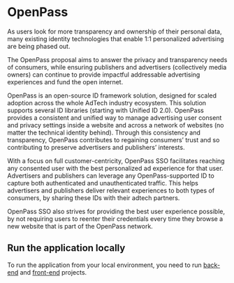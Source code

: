 # OpenPass

As users look for more transparency and ownership of their personal data, many existing identity technologies that enable 1:1 personalized advertising are being phased out. 

The OpenPass proposal aims to answer the privacy and transparency needs of consumers, while ensuring publishers and advertisers (collectively media owners) can continue to provide impactful addressable advertising experiences and fund the open internet. 

OpenPass is an open-source ID framework solution, designed for scaled adoption across the whole AdTech industry ecosystem. This solution supports several ID libraries (starting with Unified ID 2.0). OpenPass provides a consistent and unified way to manage advertising user consent and privacy settings inside a website and across a network of websites (no matter the technical identity behind). Through this consistency and transparency, OpenPass contributes to regaining consumers’ trust and so contributing to preserve advertisers and publishers’ interests.

With a focus on full customer-centricity, OpenPass SSO facilitates reaching any consented user with the best personalized ad experience for that user.  Advertisers and publishers can leverage any OpenPass-supported ID to capture both authenticated and unauthenticated traffic. This helps advertisers and publishers deliver relevant experiences to both types of consumers, by sharing these IDs with their adtech partners.

OpenPass SSO also strives for providing the best user experience possible, by not requiring users to reenter their credentials every time they browse a new website that is part of the OpenPass network.





## Run the application locally
To run the application from your local environment, you need to run [back-end](https://github.com/criteo/openpass/blob/main/OpenPass.IdController/README.md) and [front-end](https://github.com/criteo/openpass/blob/main/OpenPass.IdController.UI/README.md) projects.
